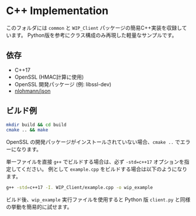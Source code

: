 # C++ Implementation

このフォルダには `common` と `WIP_Client` パッケージの簡易C++実装を収録しています。
Python版を参考にクラス構成のみ再現した軽量なサンプルです。

## 依存
- C++17
- OpenSSL (HMAC計算に使用)
- OpenSSL 開発パッケージ (例: libssl-dev)
- [nlohmann/json](https://github.com/nlohmann/json)

## ビルド例
```bash
mkdir build && cd build
cmake .. && make
```
OpenSSL の開発パッケージがインストールされていない場合、`cmake ..` でエラーになります。

単一ファイルを直接 `g++` でビルドする場合は、必ず `-std=c++17` オプションを指定してください。
例として `example.cpp` をビルドする場合は以下のようになります。
```bash
g++ -std=c++17 -I. WIP_Client/example.cpp -o wip_example
```

ビルド後、`wip_example` 実行ファイルを使用すると Python 版 `client.py` と同様の挙動を簡易的に試せます。
